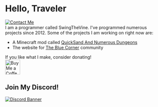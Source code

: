 <h1>Hello, Traveler</h1>
<a href="https://discordapp.com/users/394185816370315276" target="_blank"><img alt="Contact Me" src="https://img.shields.io/badge/Contact_Me-gray?style=flat&logo=Discord&logoColor=white&logoSize=auto&labelColor=cornflowerblue"></a>
<br>
I am a programmer called SwingTheVine. I've programmed numerous projects since 2012. Some of the projects I am working on right now are:
<ul>
  <li>A Minecraft mod called <a href="https://github.com/SwingTheVine/QSAND-Minecraft" target="_blank">QuickSand And Numerous Dungeons</a></li>
  <li>The website for <a href="https://github.com/SwingTheVine/TheBlueCorner-Website" target="_blank">The Blue Corner</a> community</li>
</ul>
If you like what I make, consider donating!
<br>
<a href='https://ko-fi.com/P5P1TW1PB' target='_blank'><img height='48' src='https://storage.ko-fi.com/cdn/kofi2.png?v=3' border='0' alt='Buy Me a Coffee at ko-fi.com' /></a>
<h2>Join My Discord!</h2>
<a href="https://discord.gg/tpeBPy46hf"><img alt="Discord Banner" src="https://discord.com/api/guilds/796124137042608188/widget.png?style=banner4"></a>
